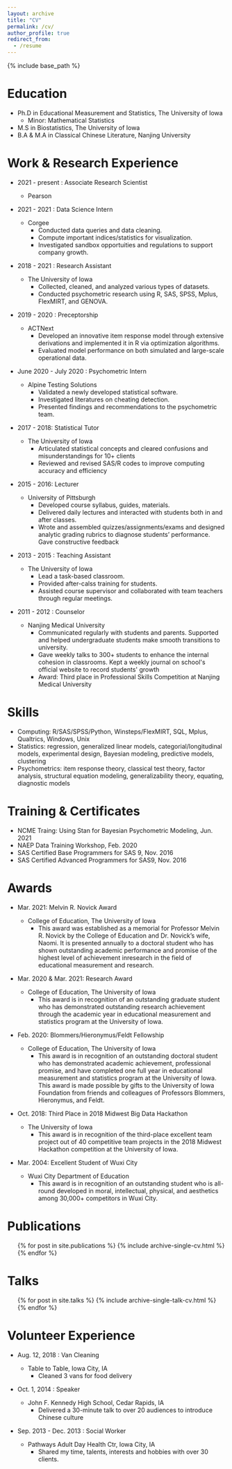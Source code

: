 ```yaml
---
layout: archive
title: "CV"
permalink: /cv/
author_profile: true
redirect_from:
  - /resume
---
```


{% include base_path %}

Education
======
* Ph.D in Educational Measurement and Statistics, The University of Iowa
  * Minor: Mathematical Statistics
* M.S  in Biostatistics, The University of Iowa
* B.A & M.A in Classical Chinese Literature, Nanjing University


Work & Research Experience
======
* 2021 - present : Associate Research Scientist	
  * Pearson

* 2021 - 2021 : Data Science Intern	
  * Corgee  
    * Conducted data queries and data cleaning. 
    * Compute important indices/statistics for visualization. 
    * Investigated sandbox opportuities and regulations to support company growth. 
 
 
* 2018 - 2021 : Research Assistant	
  * The University of Iowa  
    * Collected, cleaned, and analyzed various types of datasets. 
    * Conducted psychometric research using R, SAS, SPSS, Mplus, FlexMIRT, and GENOVA. 



* 2019 - 2020 : Preceptorship	
  * ACTNext
    * Developed an innovative item response model through extensive derivations and implemented it in R via optimization algorithms. 
    * Evaluated model performance on both simulated and large-scale operational data.
  
* June 2020 - July 2020 : Psychometric Intern
  * Alpine Testing Solutions
    * Validated a newly developed statistical software. 
    * Investigated literatures on cheating detection. 
    * Presented findings and recommendations to the psychometric team. 

* 2017 - 2018: Statistical Tutor 
  * The University of Iowa  
    * Articulated statistical concepts and cleared confusions and misunderstandings for 10+ clients
    * Reviewed and revised SAS/R codes to improve computing accuracy and efficiency


* 2015 - 2016: Lecturer 
  * University of Pittsburgh
    * Developed course syllabus, guides, materials. 
    * Delivered daily lectures and interacted with students both in and after classes.
    * Wrote and assembled quizzes/assignments/exams and designed analytic grading rubrics to diagnose students’ performance. Gave constructive feedback
  
* 2013 - 2015 : Teaching Assistant
  * The University of Iowa
    * Lead a task-based classroom.  
    * Provided after-calss training for students. 
    * Assisted course supervisor and collaborated with team teachers through regular meetings.

  
* 2011 - 2012 : Counselor
  * Nanjing Medical University
    * Communicated regularly with students and parents. Supported and helped undergraduate students make smooth transitions to university.
    * Gave weekly talks to 300+ students to enhance the internal cohesion in classrooms. Kept a weekly journal on school's official website to record students' growth
    * Award: Third place in Professional Skills Competition at Nanjing Medical University

Skills
======
* Computing: R/SAS/SPSS/Python, Winsteps/FlexMIRT, SQL, Mplus, Qualtrics, Windows, Unix
* Statistics: regression, generalized linear models, categorial/longitudinal models, experimental design, Bayesian modeling, predictive models, clustering
* Psychometrics: item response theory, classical test theory, factor analysis, structural equation modeling, generalizability theory, equating, diagnostic models

Training & Certificates
======
* NCME Traing: Using Stan for Bayesian Psychometric Modeling,  Jun. 2021
* NAEP Data Training Workshop, Feb.  2020	  
* SAS Certified Base Programmers for SAS 9, Nov. 2016
* SAS Certified Advanced Programmers for SAS9, Nov. 2016	  

Awards
======
* Mar. 2021: Melvin R. Novick Award
  * College of Education, The University of Iowa
    * This award was established as a memorial for Professor Melvin R. Novick by the College of Education and Dr. Novick’s wife, Naomi. It is presented annually to a doctoral student who has shown outstanding academic performance and promise of the highest level of achievement inresearch in the field of educational measurement and research.

* Mar. 2020 & Mar. 2021: Research Award
  * College of Education, The University of Iowa
    * This award is in recognition of an outstanding graduate student who has demonstrated outstanding research achievement through the academic year in educational measurement and statistics program at the University of Iowa. 


* Feb. 2020: Blommers/Hieronymus/Feldt Fellowship
  * College of Education, The University of Iowa
    * This award is in recognition of an outstanding doctoral student who has demonstrated academic achievement, professional promise, and have completed one full year in educational measurement and statistics program at the University of Iowa. This award is made possible by gifts to the University of Iowa Foundation from friends and colleagues of Professors Blommers, Hieronymus, and Feldt.



* Oct. 2018: Third Place in 2018 Midwest Big Data Hackathon
  * The University of Iowa
    * This award is in recognition of the third-place excellent team project out of 40 competitive team projects in the 2018 Midwest Hackathon competition at the University of Iowa.    

* Mar. 2004: Excellent Student of Wuxi City	
  * Wuxi City Department of Education
    * This award is in recognition of an outstanding student who is all-round developed in moral, intellectual, physical, and aesthetics among 30,000+ competitors in Wuxi City.
    


Publications
======
  <ul>{% for post in site.publications %}
    {% include archive-single-cv.html %}
  {% endfor %}</ul>
  
Talks
======
  <ul>{% for post in site.talks %}
    {% include archive-single-talk-cv.html %}
  {% endfor %}</ul>
  

Volunteer Experience
======
* Aug. 12, 2018 : Van Cleaning 
  * Table to Table, Iowa City, IA 
    * Cleaned 3 vans for food delivery

* Oct. 1, 2014 : Speaker						
  * John F. Kennedy High School, Cedar Rapids, IA 
    * Delivered a 30-minute talk to over 20 audiences to introduce Chinese culture
    
* Sep. 2013 - Dec. 2013 : Social Worker
   * Pathways Adult Day Health Ctr, Iowa City, IA
      * Shared my time, talents, interests and hobbies with over 30 clients.

